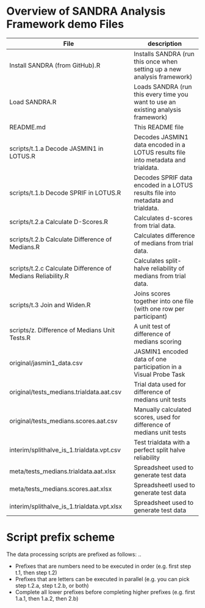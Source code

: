 # Overview of SANDRA Analysis Framework demo Files
File | description
------ | -----------
Install SANDRA (from GitHub).R | Installs SANDRA (run this once when setting up a new analysis framework)
Load SANDRA.R | Loads SANDRA (run this every time you want to use an existing analysis framework)
README.md | This README file
scripts/t.1.a Decode JASMIN1 in LOTUS.R | Decodes JASMIN1 data encoded in a LOTUS results file into metadata and trialdata.
scripts/t.1.b Decode SPRIF in LOTUS.R | Decodes SPRIF data encoded in a LOTUS results file into metadata and trialdata.
scripts/t.2.a Calculate D-Scores.R | Calculates d-scores from trial data.
scripts/t.2.b Calculate Difference of Medians.R | Calculates difference of medians from trial data.
scripts/t.2.c Calculate Difference of Medians Reliability.R | Calculates split-halve reliability of medians from trial data.
scripts/t.3 Join and Widen.R | Joins scores together into one file (with one row per participant)
scripts/z. Difference of Medians Unit Tests.R | A unit test of difference of medians scoring
original/jasmin1_data.csv | JASMIN1 encoded data of one participation in a Visual Probe Task
original/tests_medians.trialdata.aat.csv | Trial data used for difference of medians unit tests
original/tests_medians.scores.aat.csv | Manually calculated scores, used for difference of medians unit tests
interim/splithalve\_is\_1.trialdata.vpt.csv | Test trialdata with a perfect split halve reliability
meta/tests_medians.trialdata.aat.xlsx | Spreadsheet used to generate test data
meta/tests_medians.scores.aat.xlsx | SpreadsheetI used to generate test data
interim/splithalve\_is\_1.trialdata.vpt.xlsx | Spreadsheet used to generate test data


# Script prefix scheme
The data processing scripts are prefixed as follows: <prefix1>.<prefix2>.<prefix3>
* Prefixes that are numbers need to be executed in order (e.g. first step t.1, then step t.2)
* Prefixes that are letters can be executed in parallel (e.g. you can pick step t.2.a, step t.2.b, or both)
* Complete all lower prefixes before completing higher prefixes (e.g. first 1.a.1, then 1.a.2, then 2.b)